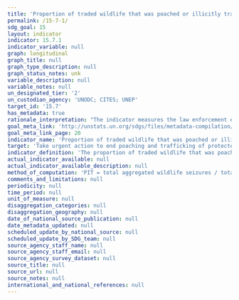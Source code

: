 ```yaml
---
title: 'Proportion of traded wildlife that was poached or illicitly trafficked'
permalink: /15-7-1/
sdg_goal: 15
layout: indicator
indicator: 15.7.1
indicator_variable: null
graph: longitudinal
graph_title: null
graph_type_description: null
graph_status_notes: unk
variable_description: null
variable_notes: null
un_designated_tier: '2'
un_custodian_agency: 'UNODC; CITES; UNEP'
target_id: '15.7'
has_metadata: true
rationale_interpretation: "The indicator measures the law enforcement effort to combat poaching and illegal trafficking of protected species of flora and fauna, with seizures representing law enforcement action. Since trends in seizures are meaningless without some indication of trends in demand, import and export permits issued (required under CITES) are used as an indicator of legal market demand. \nComparing seizures of wildlife and wildlife products and legal trade intends to measure the last part of the target \"address both demand and supply of illegal wildlife products\"."
goal_meta_link: 'http://unstats.un.org/sdgs/files/metadata-compilation/Metadata-Goal-15.pdf'
goal_meta_link_page: 20
indicator_name: 'Proportion of traded wildlife that was poached or illicitly trafficked'
target: 'Take urgent action to end poaching and trafficking of protected species of flora and fauna and address both demand and supply of illegal wildlife products.'
indicator_definition: 'The proportion of traded wildlife that was poached or illicitly trafficked is defined as the proportion of total wildlife seizures to the total wildlife traded as evidenced by export permits issued. The different wildlife products traded and seized are compared by applying an aggregation measure. Concepts: Wildlife is defined as protected wild species of flora and fauna which are legally traded and included in the CITES Appendices. With the exception of Appendix I species, most protected wildlife is legally traded. Poaching is defined as the illegal taking of wildlife for the purposes of international trade. Illicit trafficking is defined as illegal import or export of wildlife. Export Permits are required to export CITES-listed wildlife by every Member State (defined in Article VI of CITES, which regulates the information export permit shall contain and in Resolution Conf. 8.5, in which the Conference of the Parties to the Convention agreed on the information to be included in an export permit. Seizures are the result of confiscation of wildlife or wildlife products by national law enforcement authorities. Seizures occur when law enforcement authorities have suspicion that the wildlife or wildlife product they encounter is obtained or trafficked illegally. Depending on where, when and why national law enforcement authorities seize wildlife and wildlife products, the information about the seized items corresponds more or less to the variables defined by CITES in the export permit. A minimum prerequisite of a seizure report is naming the species (or lowest taxonomic level possible) of the seized specimen. Also the quantity of specimens and the unit of measure are ideally included, as well as the trade term defining the product that is seized. Aggregation measure. The weight and number of seizures cannot be used as an indicator of poaching, because it is meaningless to compare or add the different wildlife products. Since legal trade does occur among all species products, including those listed on CITES Appendix I, it is possible to derive standard prices from import records in a common market and to determine, for example, what the relative value of rosewood is as compared to dried seahorses.'
actual_indicator_available: null
actual_indicator_available_description: null
method_of_computation: 'PIT = total aggregated wildlife seizures / total aggregated wildlife export permits issued  Aggregation: defining a common matrix to aggregate wildlife seizures related to different species. For the purpose of calculating an aggregated figure import and expert prices are associated to each species.  see report for further information on methodology and formulas.'
comments_and_limitations: null
periodicity: null
time_period: null
unit_of_measure: null
disaggregation_categories: null
disaggregation_geography: null
date_of_national_source_publication: null
date_metadata_updated: null
scheduled_update_by_national_source: null
scheduled_update_by_SDG_team: null
source_agency_staff_name: null
source_agency_staff_email: null
source_agency_survey_dataset: null
source_title: null
source_url: null
source_notes: null
international_and_national_references: null
---
```

